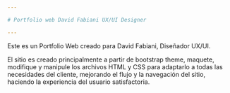 ```yaml
---

# Portfolio web David Fabiani UX/UI Designer

---
```


Este es un Portfolio Web creado para David Fabiani, Diseñador UX/UI.

El sitio es creado principalmente a partir de bootstrap theme, maquete, modifique y manipule los archivos HTML y CSS para adaptarlo a todas las necesidades del cliente, mejorando el flujo y la navegación del sitio, haciendo la experiencia del usuario satisfactoria.
